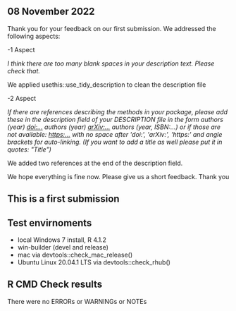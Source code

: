 ## 08 November 2022
Thank you for your feedback on our first submission. We addressed the following
aspects:

-1 Aspect

*I think there are too many blank spaces in your description text. Please check that.*

We applied usethis::use_tidy_description to clean the description file

-2 Aspect

*If there are references describing the methods in your package, please add these in the description field of your DESCRIPTION file in the form authors (year) <doi:...> authors (year) <arXiv:...> authors (year, ISBN:...) or if those are not available: <https:...> with no space after 'doi:', 'arXiv:', 'https:' and angle brackets for auto-linking. (If you want to add a title as well please put it in quotes: "Title")*

We added two references at the end of the description field.


We hope everything is fine now. Please give us a short feedback.
Thank you


## This is a first submission

## Test envirnoments
* local Windows 7 install, R 4.1.2
* win-builder (devel and release)
* mac via devtools::check_mac_release()
* Ubuntu Linux 20.04.1 LTS via devtools::check_rhub()

## R CMD Check results
There were no ERRORs or WARNINGs or NOTEs
